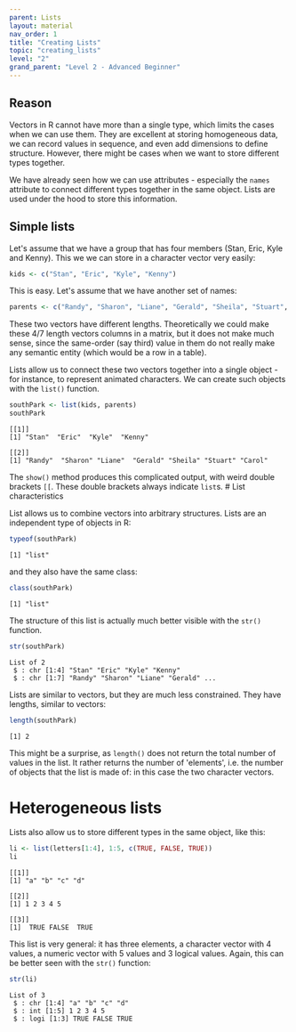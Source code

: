 ```yaml
---
parent: Lists 
layout: material 
nav_order: 1
title: "Creating Lists" 
topic: "creating_lists"
level: "2"
grand_parent: "Level 2 - Advanced Beginner"
---
```


## Reason

Vectors in R cannot have more than a single type, which limits the cases when we can use them. They are excellent at storing homogeneous data, we can record values in sequence, and even add dimensions to define structure. However, there might be cases when we want to store different types together. 

We have already seen how we can use attributes - especially the `names` attribute to connect different types together in the same object. Lists are used under the hood to store this information.

## Simple lists

Let's assume that we have a group that has four members (Stan, Eric, Kyle and Kenny). This we we can store in a character vector very easily:

```R
kids <- c("Stan", "Eric", "Kyle", "Kenny")
```

This is easy. Let's assume that we have another set of names:

```R
parents <- c("Randy", "Sharon", "Liane", "Gerald", "Sheila", "Stuart", "Carol")
```

These two vectors have different lengths. Theoretically we could make these 4/7 length vectors columns in a matrix, but it does not make much sense, since the same-order (say third) value in them do not really make any semantic entity (which would be a row in a table).

Lists allow us to connect these two vectors together into a single object - for instance, to represent animated characters. We can create such objects with the `list()` function.


```R
southPark <- list(kids, parents)
southPark
```
```
[[1]]
[1] "Stan"  "Eric"  "Kyle"  "Kenny"

[[2]]
[1] "Randy"  "Sharon" "Liane"  "Gerald" "Sheila" "Stuart" "Carol" 
```

The `show()` method produces this complicated output, with weird double brackets `[[`. These double brackets always indicate `list`s. # List characteristics

List allows us to combine vectors into arbitrary structures. Lists are an independent type of objects in R:

```R
typeof(southPark)
```
```
[1] "list"
```

and they also have the same class:

```R
class(southPark)
```
```
[1] "list"
```

The structure of this list is actually much better visible with the `str()` function. 

```R
str(southPark)
```
```
List of 2
 $ : chr [1:4] "Stan" "Eric" "Kyle" "Kenny"
 $ : chr [1:7] "Randy" "Sharon" "Liane" "Gerald" ...
```

Lists are similar to vectors, but they are much less constrained. They have lengths, similar to vectors:

```R
length(southPark)
```
```
[1] 2
```

This might be a surprise, as `length()` does not return the total number of values in the list. It rather returns the number of 'elements', i.e. the number of objects that the list is made of: in this case the two character vectors. 

# Heterogeneous lists

Lists also allow us to store different types in the same object, like this:

```R
li <- list(letters[1:4], 1:5, c(TRUE, FALSE, TRUE))
li
```
```
[[1]]
[1] "a" "b" "c" "d"

[[2]]
[1] 1 2 3 4 5

[[3]]
[1]  TRUE FALSE  TRUE
```

This list is very general: it has three elements, a character vector with 4 values, a numeric vector with 5 values and 3 logical values. Again, this can be better seen with the `str()` function:

```R
str(li)
```
```
List of 3
 $ : chr [1:4] "a" "b" "c" "d"
 $ : int [1:5] 1 2 3 4 5
 $ : logi [1:3] TRUE FALSE TRUE
```












